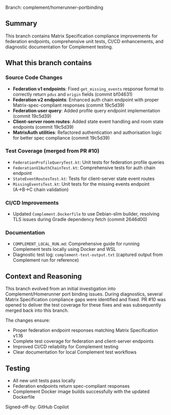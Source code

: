 Branch: complement/homerunner-portbinding

Summary
-------
This branch contains Matrix Specification compliance improvements for federation endpoints, comprehensive unit tests, CI/CD enhancements, and diagnostic documentation for Complement testing.

What this branch contains
------------------------

### Source Code Changes
- **Federation v1 endpoints**: Fixed `get_missing_events` response format to correctly return `pdus` and `origin` fields (commit bf04631)
- **Federation v2 endpoints**: Enhanced auth chain endpoint with proper Matrix-spec-compliant responses (commit 19c5d39)
- **Federation user query**: Added profile query endpoint implementation (commit 19c5d39)
- **Client-server room routes**: Added state event handling and room state endpoints (commit 19c5d39)
- **MatrixAuth utilities**: Refactored authentication and authorisation logic for better spec compliance (commit 19c5d39)

### Test Coverage (merged from PR #10)
- `FederationProfileQueryTest.kt`: Unit tests for federation profile queries
- `FederationV2AuthChainTest.kt`: Comprehensive tests for auth chain endpoint
- `StateEventRoutesTest.kt`: Tests for client-server state event routes
- `MissingEventsTest.kt`: Unit tests for the missing events endpoint (A→B→C chain validation)

### CI/CD Improvements
- Updated `Complement.Dockerfile` to use Debian-slim builder, resolving TLS issues during Gradle dependency fetch (commit 2646d00)

### Documentation
- `COMPLEMENT_LOCAL_RUN.md`: Comprehensive guide for running Complement tests locally using Docker and WSL
- Diagnostic test log: `complement-test-output.txt` (captured output from Complement run for reference)

Context and Reasoning
---------------------
This branch evolved from an initial investigation into Complement/Homerunner port binding issues. During diagnostics, several Matrix Specification compliance gaps were identified and fixed. PR #10 was opened to deliver the test coverage for these fixes and was subsequently merged back into this branch.

The changes ensure:
- Proper federation endpoint responses matching Matrix Specification v1.16
- Complete test coverage for federation and client-server endpoints
- Improved CI/CD reliability for Complement testing
- Clear documentation for local Complement test workflows

Testing
-------
- All new unit tests pass locally
- Federation endpoints return spec-compliant responses
- Complement Docker image builds successfully with the updated Dockerfile

Signed-off-by: GitHub Copilot
